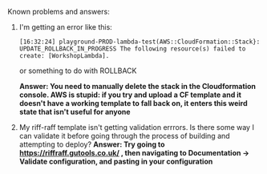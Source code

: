 Known problems and answers:

1. I'm getting an error like this:
    ```
    [16:32:24] playground-PROD-lambda-test(AWS::CloudFormation::Stack}: UPDATE_ROLLBACK_IN_PROGRESS The following resource(s) failed to create: [WorkshopLambda].
    ```

    or something to do with ROLLBACK

    __Answer: You need to manually delete the stack in the Cloudformation console. AWS is stupid: if you try and upload a CF template and it doesn't have a working template to fall back on, it enters this weird state that isn't useful for anyone__




2. My riff-raff template isn't getting validation errrors. Is there some way I can validate it before going through the process of building and attempting to deploy?
    __Answer: Try going to https://riffraff.gutools.co.uk/ , then navigating to Documentation -> Validate configuration, and pasting in your configuration__
